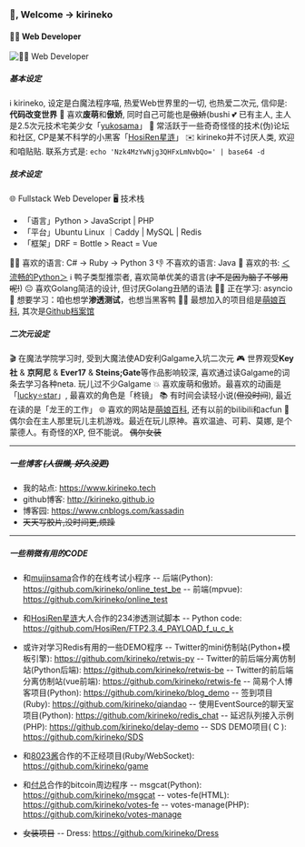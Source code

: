 ### 👋, Welcome -> kirineko
####  🏳️‍⚧️ Web Developer
![ 🏳️‍⚧️ Web Developer](https://arturssmirnovs.github.io/github-profile-readme-generator/images/banner.png)

##### 基本设定

ℹ️ kirineko, 设定是白魔法程序喵, 热爱Web世界里的一切, 也热爱二次元, 信仰是: **代码改变世界**
🤩 喜欢**废萌**和**傲娇**, 同时自己可能也是~~傲娇~~(bushi
💕 已有主人, 主人是2.5次元技术宅美少女「[yukosama](https://github.com/mujinsama)」
🤔 常活跃于一些奇奇怪怪的技术(伪)论坛和社区, CP是某不科学的小黑客「[HosiRen星涟](https://hosiren.com/)」
✉️ kirineko并不讨厌人类, 欢迎和咱贴贴. 联系方式是: `echo 'Nzk4MzYwNjg3QHFxLmNvbQo=' | base64 -d`

##### 技术设定

🌐 Fullstack Web Developer
🖥 技术栈
- 「语言」Python > JavaScript | PHP 
- 「平台」Ubuntu Linux ｜Caddy | MySQL | Redis
- 「框架」DRF = Bottle > React = Vue

👍🏻 喜欢的语言: C# -> Ruby -> Python 3
👎 不喜欢的语言: Java
📖 喜欢的书: [＜流畅的Python＞](https://www.ituring.com.cn/book/1564)
ℹ️ 鸭子类型推崇者, 喜欢简单优美的语言(~~才不是因为脑子不够用呢!~~)
😐 喜欢Golang简洁的设计, 但讨厌Golang丑陋的语法
🙇‍♀️ 正在学习:  asyncio
🤞 想要学习：咱也想学**渗透测试**，也想当黑客鸭
👩‍💻 最想加入的项目组是[萌娘百科](https://zh.moegirl.org.cn/), 其次是[Github档案馆](https://archiveprogram.github.com/)

##### 二次元设定

🎬 在魔法学院学习时, 受到大魔法使AD安利Galgame入坑二次元
🎮 世界观受**Key社** & **京阿尼** & **Ever17** & **Steins;Gate**等作品影响较深, 喜欢通过读Galgame的词条去学习各种neta. 玩儿过不少Galgame
💥 喜欢废萌和傲娇。最喜欢的动画是「[lucky⭐️star](https://www.bilibili.com/bangumi/play/ss1293/)」, 最喜欢的角色是「柊镜」
📚 有时间会读轻小说(~~但没时间~~), 最近在读的是「龙王的工作」
🌐 喜欢的网站是[萌娘百科](https://zh.moegirl.org.cn/), 还有以前的bilibili和acfun
💟 偶尔会在主人那里玩儿主机游戏。最近在玩儿原神。喜欢温迪、可莉、莫娜, 是个蒙德人。有奇怪的XP, 但不能说。 ~~偶尔女装~~

-----------------

##### 一些博客 ~~(人很懒, 好久没更)~~

- 我的站点: https://www.kirineko.tech
- github博客: http://kirineko.github.io
- 博客园: https://www.cnblogs.com/kassadin
- ~~天天写胶片,没时间更,烦躁~~
----------------

##### 一些稍微有用的CODE

- 和[mujinsama](https://github.com/mujinsama)合作的在线考试小程序
-- 后端(Python):  https://github.com/kirineko/online_test_be
-- 前端(mpvue):  https://github.com/kirineko/online_test

- 和[HosiRen星涟](https://hosiren.com/)大人合作的234渗透测试脚本
-- Python code: https://github.com/HosiRen/FTP2.3.4_PAYLOAD_f_u_c_k

- 或许对学习Redis有用的一些DEMO程序
-- Twitter的mini仿制站(Python+模板引擎): https://github.com/kirineko/retwis-py
-- Twitter的前后端分离仿制站(Python后端): https://github.com/kirineko/retwis-be
-- Twitter的前后端分离仿制站(vue前端): https://github.com/kirineko/retwis-fe
-- 简易个人博客项目(Python): https://github.com/kirineko/blog_demo
-- 签到项目(Ruby): https://github.com/kirineko/qiandao
-- 使用EventSource的聊天室项目(Python): https://github.com/kirineko/redis_chat
-- 延迟队列接入示例(PHP): https://github.com/kirineko/delay-demo
-- SDS DEMO项目( C ): https://github.com/kirineko/SDS

- 和[8023酱](https://github.com/8023)合作的不正经项目(Ruby/WebSocket): https://github.com/kirineko/game

- 和[付总](https://github.com/fuchongjun)合作的bitcoin周边程序
-- msgcat(Python): https://github.com/kirineko/msgcat
-- votes-fe(HTML): https://github.com/kirineko/votes-fe
-- votes-manage(PHP): https://github.com/kirineko/votes-manage

- ~~女装项目~~
-- Dress: https://github.com/kirineko/Dress








